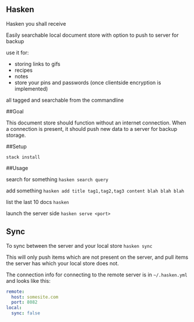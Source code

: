 Hasken
----

Hasken you shall receive

Easily searchable local document store with option to push to server for backup

use it for:
  - storing links to gifs
  - recipes
  - notes
  - store your pins and passwords (once clientside encryption is implemented)

all tagged and searchable from the commandline

##Goal

This document store should function without an internet connection.
When a connection is present, it should push new data to a server for backup storage.

##Setup

`stack install`

##Usage

search for something
`hasken search query`

add something
`hasken add title tag1,tag2,tag3 content blah blah blah`

list the last 10 docs
`hasken`

launch the server side
`hasken serve <port>`

## Sync
To sync between the server and your local store
`hasken sync`

This will only push items which are not present on the server, and pull items
the server has which your local store does not.

The connection info for connecting to the remote server is in `~/.hasken.yml` and looks like this:

```yaml
remote:
  host: somesite.com
  port: 8082
local:
  sync: false
```
